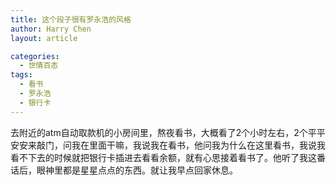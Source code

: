 ```yaml
---
title: 这个段子很有罗永浩的风格
author: Harry Chen
layout: article

categories:
  - 世情百态
tags:
  - 看书
  - 罗永浩
  - 银行卡
---
```


  去附近的atm自动取款机的小房间里，熬夜看书，大概看了2个小时左右，2个平平安安来敲门，问我在里面干嘛，我说我在看书，他问我为什么在这里看书，我说我看不下去的时候就把银行卡插进去看看余额，就有心思接着看书了。他听了我这番话后，眼神里都是星星点点的东西。就让我早点回家休息。
